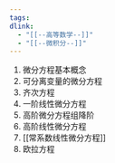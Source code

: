 ```yaml
---
tags: 
dlink:
  - "[[--高等数学--]]"
  - "[[--微积分--]]"
---
```

1. 微分方程基本概念
2. 可分离变量的微分方程
3. 齐次方程
4. 一阶线性微分方程
5. 高阶微分方程组降阶
6. 高阶线性微分方程
7. [[常系数线性微分方程]]
8. 欧拉方程